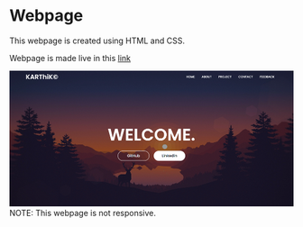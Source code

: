 # Webpage
This webpage is created using HTML and CSS.<br>

Webpage is made live in this <a href="https://itsrealkarthik.github.io/Profile/">link</a><br>

![](/Website.png)
NOTE: This webpage is not responsive.
